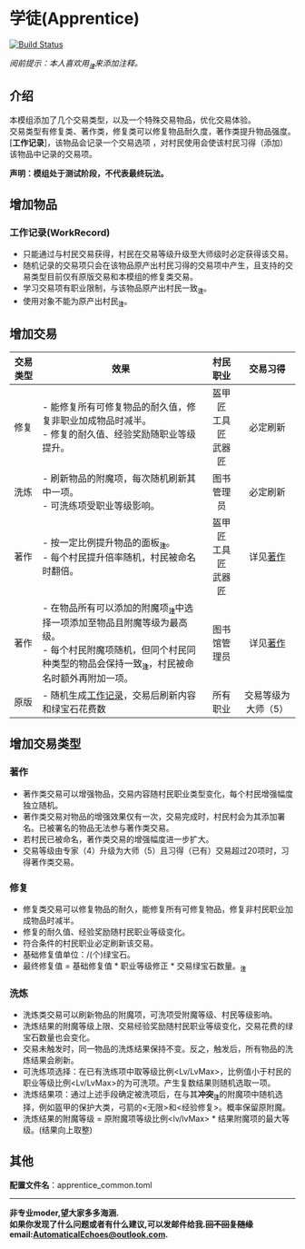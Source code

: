 # 学徒(Apprentice)
[![Build Status](https://img.shields.io/badge/MinecraftForge-1.20.x-brightgreen)](https://github.com/MinecraftForge/MinecraftForge?branch=1.20.x)

_阅前提示：本人喜欢用<sub title="如果影响你观看就先给你道个歉啦！>-<" >**`注`**</sub>来添加注释。_
## 介绍

本模组添加了几个交易类型，以及一个特殊交易物品，优化交易体验。  
交易类型有修复类、著作类，修复类可以修复物品耐久度，著作类提升物品强度。  
[**工作记录**]，该物品会记录一个交易选项 ，对村民使用会使该村民习得（添加）该物品中记录的交易项。  

**声明：模组处于测试阶段，不代表最终玩法。**

## 增加物品
### 工作记录(WorkRecord)
- 只能通过与村民交易获得，村民在交易等级升级至大师级时必定获得该交易。
- 随机记录的交易项只会在该物品原产出村民习得的交易项中产生，且支持的交易类型目前仅有原版交易和本模组的修复类交易。
- 学习交易项有职业限制，与该物品原产出村民一致<sub title="我一个文弱的图书管理员，怎么会打铁呢？" >**`注`**</sub>。
- 使用对象不能为原产出村民<sub title="禁止左脚踩右脚" >**`注`**</sub>。

## 增加交易
|交易类型|效果|村民职业|交易习得|
|---|---|:---:|:---:|
|修复|- 能修复所有可修复物品的耐久值，修复非职业加成物品时减半。<br>- 修复的耐久值、经验奖励随职业等级提升。|盔甲匠<br>工具匠<br>武器匠|必定刷新|
|洗炼|- 刷新物品的附魔项，每次随机刷新其中一项。<br>- 可洗练项受职业等级影响。|图书管理员|必定刷新|
|著作|- 按一定比例提升物品的面板<sub title="有攻加攻速，有攻击力加攻击力，有XX加XX" >**`注`**</sub>。<br>- 每个村民提升倍率随机，村民被命名时翻倍。|盔甲匠<br>工具匠<br>武器匠|详见[著作](#著作)|
|著作|- 在物品所有可以添加的附魔项<sub title="兼容其他模组附魔，诅咒类型除外" >**`注`**</sub>中选择一项添加至物品且附魔等级为最高级。<br>- 每个村民附魔项随机，但同个村民同种类型的物品会保持一致<sub title="随机值在交易选项生成时已经固定，例如，根据计算，无论材质所有斧头都会附加一个锋利V，但镐子类附加的可能是耐久III" >**`注`**</sub>，村民被命名时额外再附加一项。|图书馆管理员|详见[著作](#著作)|
|原版|- 随机生成[工作记录](#工作记录(WorkRecord))，交易后刷新内容和绿宝石花费数|所有职业|交易等级为大师（5）|

## 增加交易类型
### 著作
- 著作类交易可以增强物品，交易内容随村民职业类型变化，每个村民增强幅度独立随机。
- 著作类交易对物品的增强效果仅有一次，交易完成时，村民村会为其添加署名。已被署名的物品无法参与著作类交易。
- 若村民已被命名，著作类交易的增强幅度进一步扩大。
- 交易等级由专家（4）升级为大师（5）且习得（已有）交易超过20项时，习得著作类交易。
### 修复
- 修复类交易可以修复物品的耐久，能修复所有可修复物品，修复非村民职业加成物品时减半。
- 修复的耐久值、经验奖励随村民职业等级变化。
- 符合条件的村民职业必定刷新该交易。  
- 基础修复值单位：/(个)绿宝石。
- 最终修复值 = 基础修复值 * 职业等级修正 * 交易绿宝石数量。<sub title="一分钱一分货,越贵修的越多" >**`注`**</sub>
### 洗炼
- 洗炼类交易可以刷新物品的附魔项，可洗项受附魔等级、村民等级影响。 
- 洗炼结果的附魔等级上限、交易经验奖励随村民职业等级变化，交易花费的绿宝石数量也会变化。
- 交易未触发时，同一物品的洗炼结果保持不变。反之，触发后，所有物品的洗炼结果会刷新。
- 可洗练项选择：在已有洗练项中取等级比例<Lv/LvMax>，比例值小于村民的职业等级比例<Lv/LvMax>的为可洗项。产生复数结果则随机选取一项。
- 洗炼结果项：通过上述手段确定被洗项后，在与其**冲突**<sub title="有特殊情况，原版有单方面冲突附魔" >**`注`**</sub>的附魔项中随机选择，例如盔甲的保护大类，弓箭的<无限>和<经验修复>。概率保留原附魔。
- 洗炼结果的附魔等级 = 原附魔项等级比例<lv/lvMax> * 结果附魔项的最大等级。(结果向上取整)

## 其他
**配置文件名**：apprentice_common.toml

___
**非专业moder,望大家多多海涵.  
如果你发现了什么问题或者有什么建议,可以发邮件给我.~~回不回复随缘~~  
email:AutomaticalEchoes@outlook.com.**
